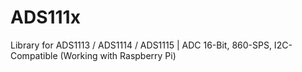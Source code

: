 # ADS111x
Library for ADS1113 / ADS1114 / ADS1115 | ADC 16-Bit, 860-SPS, I2C-Compatible (Working with Raspberry Pi)
